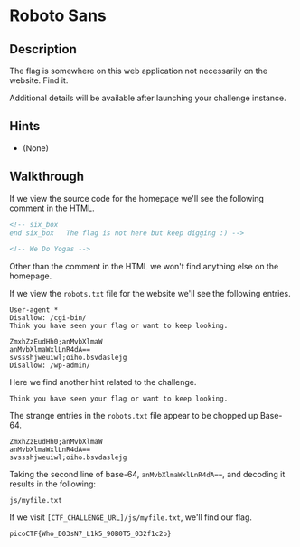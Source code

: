 # Roboto Sans

## Description

The flag is somewhere on this web application not necessarily on the website. Find it.

Additional details will be available after launching your challenge instance.

## Hints

* (None)

## Walkthrough

If we view the source code for the homepage we'll see the following comment in the HTML.

```html
<!-- six_box
end six_box   The flag is not here but keep digging :) -->

<!-- We Do Yogas -->
```

Other than the comment in the HTML we won't find anything else on the homepage.

If we view the ```robots.txt``` file for the website we'll see the following entries.

```
User-agent *
Disallow: /cgi-bin/
Think you have seen your flag or want to keep looking.

ZmxhZzEudHh0;anMvbXlmaW
anMvbXlmaWxlLnR4dA==
svssshjweuiwl;oiho.bsvdaslejg
Disallow: /wp-admin/
```

Here we find another hint related to the challenge.

```
Think you have seen your flag or want to keep looking.
```

The strange entries in the ```robots.txt``` file appear to be chopped up Base-64.

```
ZmxhZzEudHh0;anMvbXlmaW
anMvbXlmaWxlLnR4dA==
svssshjweuiwl;oiho.bsvdaslejg
```

Taking the second line of base-64, ```anMvbXlmaWxlLnR4dA==```, and decoding it results in the following:

```
js/myfile.txt
```

If we visit ```[CTF_CHALLENGE_URL]/js/myfile.txt```, we'll find our flag.

```picoCTF{Who_D03sN7_L1k5_90B0T5_032f1c2b}```
